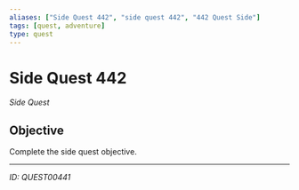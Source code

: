 ```yaml
---
aliases: ["Side Quest 442", "side quest 442", "442 Quest Side"]
tags: [quest, adventure]
type: quest
---
```


# Side Quest 442

*Side Quest*

## Objective
Complete the side quest objective.

---
*ID: QUEST00441*